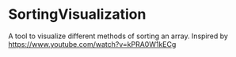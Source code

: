 # SortingVisualization
A tool to visualize different methods of sorting an array. Inspired by https://www.youtube.com/watch?v=kPRA0W1kECg
